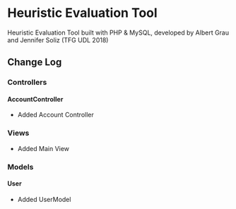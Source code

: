 # Heuristic Evaluation Tool
Heuristic Evaluation Tool built with PHP & MySQL, developed by Albert Grau and Jennifer Soliz (TFG UDL 2018)

## Change Log
### Controllers
#### AccountController
- Added Account Controller

### Views
- Added Main View

### Models
#### User
- Added UserModel
